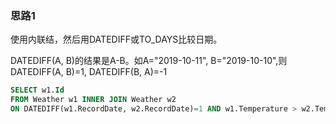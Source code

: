### 思路1

使用内联结，然后用DATEDIFF或TO_DAYS比较日期。

DATEDIFF(A, B)的结果是A-B。如A="2019-10-11", B="2019-10-10",则DATEDIFF(A, B)=1, DATEDIFF(B, A)=-1

```sql
SELECT w1.Id
FROM Weather w1 INNER JOIN Weather w2
ON DATEDIFF(w1.RecordDate, w2.RecordDate)=1 AND w1.Temperature > w2.Temperature;
```
